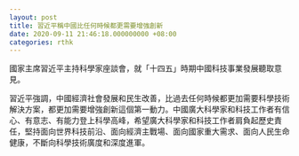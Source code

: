 ```yaml
---
layout: post
title: 習近平稱中國比任何時候都更需要增強創新
date: 2020-09-11 21:46:18.000000000 +08:00
categories: rthk
---
```


國家主席習近平主持科學家座談會，就「十四五」時期中國科技事業發展聽取意見。

習近平強調，中國經濟社會發展和民生改善，比過去任何時候都更加需要科學技術解決方案，都更加需要增強創新這個第一動力。中國廣大科學家和科技工作者有信心、有意志、有能力登上科學高峰，希望廣大科學家和科技工作者肩負起歷史責任，堅持面向世界科技前沿、面向經濟主戰場、面向國家重大需求、面向人民生命健康，不斷向科學技術廣度和深度進軍。
